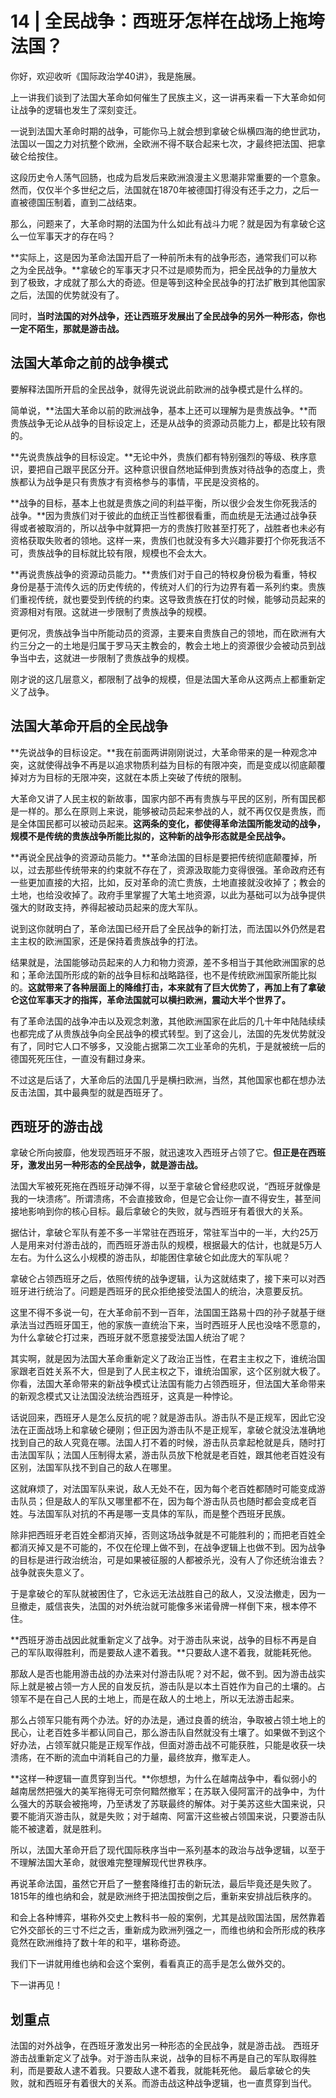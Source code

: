 # 14 | 全民战争：西班牙怎样在战场上拖垮法国？


你好，欢迎收听《国际政治学40讲》，我是施展。

上一讲我们谈到了法国大革命如何催生了民族主义，这一讲再来看一下大革命如何让战争的逻辑也发生了深刻变迁。

一说到法国大革命时期的战争，可能你马上就会想到拿破仑纵横四海的绝世武功，法国以一国之力对抗整个欧洲，全欧洲不得不联合起来七次，才最终把法国、把拿破仑给按住。

这段历史令人荡气回肠，也成为启发后来欧洲浪漫主义思潮非常重要的一个意象。然而，仅仅半个多世纪之后，法国就在1870年被德国打得没有还手之力，之后一直被德国压制着，直到二战结束。

那么，问题来了，大革命时期的法国为什么如此有战斗力呢？就是因为有拿破仑这么一位军事天才的存在吗？

**实际上，这是因为革命法国开启了一种前所未有的战争形态，通常我们可以称之为全民战争。**拿破仑的军事天才只不过是顺势而为，把全民战争的力量放大到了极致，才成就了那么大的奇迹。但是等到这种全民战争的打法扩散到其他国家之后，法国的优势就没有了。

同时，**当时法国的对外战争，还让西班牙发展出了全民战争的另外一种形态，你也一定不陌生，那就是游击战。**

## 法国大革命之前的战争模式

要解释法国所开启的全民战争，就得先说说此前欧洲的战争模式是什么样的。

简单说，**法国大革命以前的欧洲战争，基本上还可以理解为是贵族战争。**而贵族战争无论从战争的目标设定上，还是从战争的资源动员能力上，都是比较有限的。

**先说贵族战争的目标设定。**无论中外，贵族们都有特别强烈的等级、秩序意识，要把自己跟平民区分开。这种意识很自然地延伸到贵族对待战争的态度上，贵族都认为战争是只有贵族才有资格参与的事情，平民是没资格的。

**战争的目标，基本上也就是贵族之间的利益平衡，所以很少会发生你死我活的战争。**因为贵族们对于彼此的血统正当性都很看重，而血统是无法通过战争获得或者被取消的，所以战争中就算把一方的贵族打败甚至打死了，战胜者也未必有资格获取失败者的领地。这样一来，贵族们也就没有多大兴趣非要打个你死我活不可，贵族战争的目标就比较有限，规模也不会太大。

**再说贵族战争的资源动员能力。**贵族们对于自己的特权身份极为看重，特权身份是基于流传久远的历史传统的，传统对人们的行为边界有着一系列约束。贵族们重视传统，就也要受到传统的约束。这导致贵族在打仗的时候，能够动员起来的资源相对有限。这就进一步限制了贵族战争的规模。

更何况，贵族战争当中所能动员的资源，主要来自贵族自己的领地，而在欧洲有大约三分之一的土地是归属于罗马天主教会的，教会土地上的资源很少会被动员到战争当中去，这就进一步限制了贵族战争的规模。

刚才说的这几层意义，都限制了战争的规模，但是法国大革命从这两点上都重新定义了战争。

## 法国大革命开启的全民战争

**先说战争的目标设定。**我在前面两讲刚刚说过，大革命带来的是一种观念冲突，这就使得战争不再是以追求物质利益为目标的有限冲突，而是变成以彻底颠覆掉对方为目标的无限冲突，这就在本质上突破了传统的限制。

大革命又讲了人民主权的新故事，国家内部不再有贵族与平民的区别，所有国民都是一样的。那么在原则上来说，能够被动员起来参战的人，就不再仅仅是贵族，而是全体国民都可以被动员起来。**这两条的变化，都使得革命法国所能发动的战争，规模不是传统的贵族战争所能比拟的，这种新的战争形态就是全民战争。**

**再说全民战争的资源动员能力。**革命法国的目标是要把传统彻底颠覆掉，所以，过去那些传统带来的约束就不存在了，资源汲取能力变得很强。革命政府还有一些更加直接的大招，比如，反对革命的流亡贵族，土地直接就没收掉了；教会的土地，也给没收掉了。政府手里掌握了大笔土地资源，以此为基础可以为战争提供强大的财政支持，养得起被动员起来的庞大军队。

说到这你就明白了，革命法国已经开启了全民战争的新打法，而法国以外仍然是君主主权的欧洲国家，还是保持着贵族战争的打法。

结果就是，法国能够动员起来的人力和物力资源，差不多相当于其他欧洲国家的总和；革命法国所形成的新的战争目标和战略路径，也不是传统欧洲国家所能比拟的。**这就带来了各种层面上的降维打击，本来就有了巨大优势了，再加上有了拿破仑这位军事天才的指挥，革命法国就可以横扫欧洲，震动大半个世界了。**

有了革命法国的战争冲击以及观念刺激，其他欧洲国家在此后的几十年中陆陆续续也都完成了从贵族战争向全民战争的模式转型。到了这会儿，法国的先发优势就没有了，同时它人口不够多，又没能占据第二次工业革命的先机，于是就被统一后的德国死死压住，一直没有翻过身来。

不过这是后话了，大革命后的法国几乎是横扫欧洲，当然，其他国家也都在想办法反击法国，其中最典型的就是西班牙了。

## 西班牙的游击战

拿破仑所向披靡，他发现西班牙不服，就迅速攻入西班牙占领了它。**但正是在西班牙，激发出另一种形态的全民战争，就是游击战。**

法国大军被死死拖在西班牙动弹不得，以至于拿破仑曾经悲叹说，“西班牙就像是我的一块溃疡”。所谓溃疡，不会直接致命，但是它会让你一直不得安生，甚至间接地影响到你的核心目标。最后拿破仑的失败，就与西班牙有着很大的关系。

据估计，拿破仑军队有差不多一半常驻在西班牙，常驻军当中的一半，大约25万人是用来对付游击战的，而西班牙游击队的规模，根据最大的估计，也就是5万人左右。为什么这么小规模的游击队，却能困住拿破仑如此庞大的军队呢？

拿破仑占领西班牙之后，依照传统的战争逻辑，认为这就结束了，接下来可以对西班牙进行统治了。问题是西班牙的民众拒绝接受法国人的统治，决意要反抗。

这里不得不多说一句，在大革命前不到一百年，法国国王路易十四的孙子就基于继承法当过西班牙国王，他的家族一直统治下来，当时西班牙人民也没啥不愿意的，为什么拿破仑打过来，西班牙就不愿意接受法国人统治了呢？

其实啊，就是因为法国大革命重新定义了政治正当性，在君主主权之下，谁统治国家跟老百姓关系不大，但是到了人民主权之下，谁统治国家，这个区别就大极了。你看，法国大革命带来的新战争模式让法国有能力占领西班牙，但法国大革命带来的新观念模式又让法国没法统治西班牙，这真是一种悖论。

话说回来，西班牙人是怎么反抗的呢？就是游击队。游击队不是正规军，因此它没法在正面战场上和拿破仑硬刚；但正因为游击队不是正规军，拿破仑就没法准确地找到自己的敌人究竟在哪。法国人打不着的时候，游击队员拿起枪就是兵，随时打击法国军队；法国人压制得太紧，游击队员放下枪就是老百姓，跟其他老百姓没有区别，法国军队找不到自己的敌人在哪里。

这就麻烦了，对法国军队来说，敌人无处不在，因为每个老百姓都随时可能变成游击队员；但是敌人的军队又哪里都不在，因为每个游击队员也随时都会变成老百姓。与法国军队对抗的不再是哪一支具体的军队，而是整个西班牙民族。

除非把西班牙老百姓全都消灭掉，否则这场战争就是不可能胜利的；而把老百姓全都消灭掉又是不可能的，不仅在伦理上做不到，在战争逻辑上也做不到。因为战争的目标是进行政治统治，可是如果被征服的人都被杀光，没有人了你还统治谁去？战争就丧失意义了。

于是拿破仑的军队就被困住了，它永远无法战胜自己的敌人，又没法撤走，因为一旦撤走，威信丧失，法国的对外统治就可能像多米诺骨牌一样倒下来，根本停不住。

**西班牙游击战因此就重新定义了战争。对于游击队来说，战争的目标不再是自己的军队取得胜利，而是要敌人逮不着我。**只要敌人逮不着我，就能耗死他。

那敌人是否也能用游击战的办法来对付游击队呢？对不起，做不到。因为游击战实际上就是被占领一方人民的自发反抗，游击队是以本土百姓作为自己的土壤的。占领军不是在自己人民的土地上，而是在敌人的土地上，所以无法游击起来。

那么占领军只能有两个办法。好的办法是，通过良善的统治，争取被占领土地上的民心，让老百姓多半都认同自己，那么游击队自然就没有土壤了。如果做不到这个好办法，占领军就只能是正规军作战，但面对游击战不可能获胜，只能是收获一块溃疡，在不断的流血中消耗自己的力量，最终放弃，撤军走人。

**这样一种逻辑一直贯穿到当代。**你想想，为什么在越南战争中，看似弱小的越南居然把强大的美军拖得无可奈何黯然撤军；在苏联入侵阿富汗的战争中，为什么强大的苏联会被拖垮，乃至诱发了苏联最终的解体。对于美苏这些大国来说，只要不能消灭游击队，就是失败；对于越南、阿富汗这些被占领国来说，只要游击队能不被逮着，就是胜利。

所以，法国大革命开启了现代国际秩序当中一系列基本的政治与战争逻辑，以至于不理解法国大革命，就很难完整理解现代世界秩序。

再说革命法国，虽然它开启了一整套降维打击的新玩法，最后毕竟还是失败了。1815年的维也纳和会，就是欧洲终于把法国按倒之后，重新来安排战后秩序的。

和会上各种博弈，堪称外交史上教科书一般的案例，尤其是战败国法国，居然靠着它外交部长的三寸不烂之舌，重新成为欧洲列强之一，而维也纳和会所形成的秩序竟然在欧洲维持了数十年的和平，堪称奇迹。

我们下一讲就用维也纳和会这个案例，看看真正的高手是怎么做外交的。

下一讲再见！


## 划重点

法国的对外战争，在西班牙激发出另一种形态的全民战争，就是游击战。 西班牙游击战重新定义了战争。对于游击队来说，战争的目标不再是自己的军队取得胜利，而是要敌人逮不着我。只要敌人逮不着我，就能耗死他。 最后拿破仑的失败，就和西班牙有着很大的关系。而游击战这种战争逻辑，也一直贯穿到当代。
